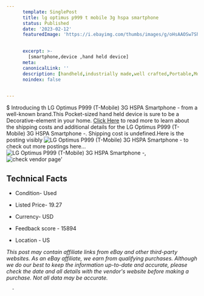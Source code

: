 ```yaml
---
      template: SinglePost
      title: lg optimus p999 t mobile 3g hspa smartphone 
      status: Published
      date: '2023-02-12'
      featuredImage: 'https://i.ebayimg.com/thumbs/images/g/oHsAAOSw7Shi6V1V/s-l225.jpg'
       

      excerpt: >-
        [smartphone,device ,hand held device]
      meta:
      canonicalLink: ''
      description: [handheld,industrially made,well crafted,Portable,Mobile,Compact,Convenient,Lightweight,Maneuverable,Man-portable,Miniature,Carriable,Hand-held,Light,Holdable,Transportable,Mobile device,Pocket-sized,On-the-go,Wireless,Cordless,Compact size,Convenient size, smartphone,device ,hand held device]
      noindex: false
      

---
```

$
      Introducing th LG Optimus P999 (T-Mobile) 3G HSPA Smartphone - from a well-known brand.This Pocket-sized hand held device is sure to be a Decorative-element in your home. [Click Here](https://www.ebay.com/itm/134172514515?hash=item1f3d4e18d3%3Ag%3AoHsAAOSw7Shi6V1V&mkevt=1&mkcid=1&mkrid=711-53200-19255-0&campid=%253CePNCampaignId%253E&customid=%253CreferenceId%253E&toolid=10049) to read more to learn about the shipping costs and additional details for the LG Optimus P999 (T-Mobile) 3G HSPA Smartphone -. Shipping cost is undefined.Here is the posting visibly ![LG Optimus P999 (T-Mobile) 3G HSPA Smartphone -](https://i.ebayimg.com/thumbs/images/g/oHsAAOSw7Shi6V1V/s-l225.jpg) to check out more postings here... ![LG Optimus P999 (T-Mobile) 3G HSPA Smartphone -](https://i.ebayimg.com/images/g/oHsAAOSw7Shi6V1V/s-l1600.jpg), ![check vendor page](https://origin-galleryplus.ebayimg.com/ws/web/134172514515_2_0_1/225x225.jpg,https://origin-galleryplus.ebayimg.com/ws/web/134172514515_3_0_1/225x225.jpg,https://origin-galleryplus.ebayimg.com/ws/web/134172514515_4_0_1/225x225.jpg,https://origin-galleryplus.ebayimg.com/ws/web/134172514515_5_0_1/225x225.jpg,https://origin-galleryplus.ebayimg.com/ws/web/134172514515_6_0_1/225x225.jpg)'

      

 ## Technical Facts 



     
      

 - Condition- Used 


      

 - Listed Price- 19.27 


      

 - Currency- USD 


      

 - Feedback score - 15894 


      

 - Location - US 


      
      

 *_This post may contain affiliate links from eBay and other third-party websites. As an eBay affiliate, we earn from qualifying purchases. Although we do our best to keep the information up-to-date and accurate, please check the date and all details with the vendor's website before making a purchase. Not all data may be accurate._*




      -

